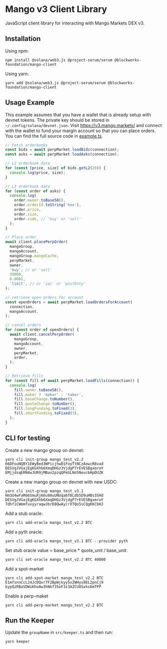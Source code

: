 # Mango v3 Client Library

JavaScript client library for interacting with Mango Markets DEX v3.

## Installation

Using npm:

```
npm install @solana/web3.js @project-serum/serum @blockworks-foundation/mango-client
```

Using yarn:

```
yarn add @solana/web3.js @project-serum/serum @blockworks-foundation/mango-client
```

## Usage Example

This example assumes that you have a wallet that is already setup with devnet tokens. The private key should be stored in `~/.config/solana/devnet.json`. Visit https://v3.mango.markets/ and connect with the wallet to fund your margin account so that you can place orders. You can find the full source code in [example.ts](./src/example.ts).

```js
// Fetch orderbooks
const bids = await perpMarket.loadBids(connection);
const asks = await perpMarket.loadAsks(connection);

// L2 orderbook data
for (const [price, size] of bids.getL2(20)) {
  console.log(price, size);
}

// L3 orderbook data
for (const order of asks) {
  console.log(
    order.owner.toBase58(),
    order.orderId.toString('hex'),
    order.price,
    order.size,
    order.side, // 'buy' or 'sell'
  );
}

// Place order
await client.placePerpOrder(
  mangoGroup,
  mangoAccount,
  mangoGroup.mangoCache,
  perpMarket,
  owner,
  'buy', // or 'sell'
  39000,
  0.0001,
  'limit', // or 'ioc' or 'postOnly'
);

// retrieve open orders for account
const openOrders = await perpMarket.loadOrdersForAccount(
  connection,
  mangoAccount,
);

// cancel orders
for (const order of openOrders) {
  await client.cancelPerpOrder(
    mangoGroup,
    mangoAccount,
    owner,
    perpMarket,
    order,
  );
}

// Retrieve fills
for (const fill of await perpMarket.loadFills(connection)) {
  console.log(
    fill.owner.toBase58(),
    fill.maker ? 'maker' : 'taker',
    fill.baseChange.toNumber(),
    fill.quoteChange.toNumber(),
    fill.longFunding.toFixed(3),
    fill.shortFunding.toFixed(3),
  );
}
```

## CLI for testing

Create a new mango group on devnet:

```
yarn cli init-group mango_test_v2.2 66DFouNQBY1EWyBed3WPicjhwD1FoyTtNCzAowcR8vad DESVgJVGajEgKGXhb6XmqDHGz3VjdgP7rEVESBgxmroY EMjjdsqERN4wJUR9jMBax2pzqQPeGLNn5NeucbHpDUZK
```

Create a new mango group on devnet with new USDC:

```
yarn cli init-group mango_test_v3.1 Hm3U4wFaR66SmuXj66u9AuUNUqa6T8Ldb5D9uHBs3SHd DESVgJVGajEgKGXhb6XmqDHGz3VjdgP7rEVESBgxmroY 7dhfiCWmmfuxyyraqwJbrD8QwAycrXTQo5sCQgKKCbHJ
```

Add a stub oracle:

```
yarn cli add-oracle mango_test_v2.2 BTC
```

Add a pyth oracle:

```
yarn cli add-oracle mango_test_v3.1 BTC --provider pyth
```

Set stub oracle value = base_price \* quote_unit / base_unit:

```
yarn cli set-oracle mango_test_v2.2 BTC 40000
```

Add a spot-market

```
yarn cli add-spot-market mango_test_v2.2 BTC E1mfsnnCcL24JcDQxr7F2BpWjkyy5x2WHys8EL2pnCj9 bypQzRBaSDWiKhoAw3hNkf35eF3z3AZCU8Sxks6mTPP
```

Enable a perp-maket

```
yarn cli add-perp-market mango_test_v2.2 BTC
```

## Run the Keeper
Update the `groupName` in `src/keeper.ts` and then run:

```
yarn keeper
```
